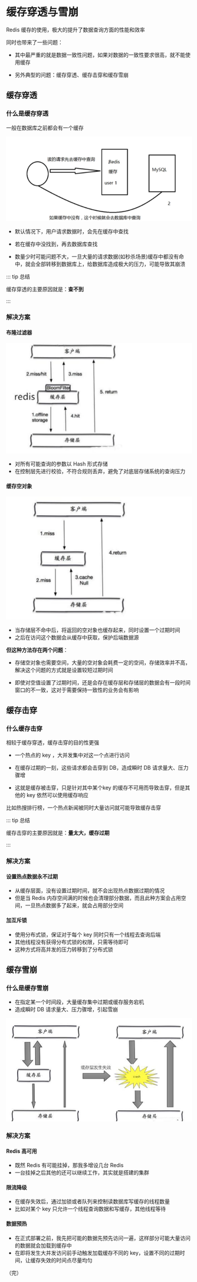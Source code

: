 # 缓存穿透与雪崩

Redis 缓存的使用，极大的提升了数据查询方面的性能和效率

同时也带来了一些问题：

+ 其中最严重的就是数据一致性问题，如果对数据的一致性要求很高，就不能使用缓存

+ 另外典型的问题：缓存穿透、缓存击穿和缓存雪崩

## 缓存穿透

### 什么是缓存穿透

一般在数据库之前都会有一个缓存

![cache](./images/cache1.png)

+ 默认情况下，用户请求数据时，会先在缓存中查找

+ 若在缓存中没找到，再去数据库查找

+ 数量少时可能问题不大，一旦大量的请求数据(如秒杀场景)缓存中都没有命中，就会全部转移到数据库上，给数据库造成极大的压力，可能导致其崩溃

::: tip 总结

缓存穿透的主要原因就是：**查不到**

:::

### 解决方案

#### 布隆过滤器

![cache](./images/cache2.png)

+ 对所有可能查询的参数以 Hash 形式存储
+ 在控制层先进行校验，不符合规则丢弃，避免了对底层存储系统的查询压力

#### 缓存空对象

![cache](./images/cache3.png)

+ 当存储层不命中后，将返回的空对象也缓存起来，同时设置一个过期时间
+ 之后在访问这个数据会从缓存中获取，保护后端数据源

**但这种方法存在两个问题**：

+ 存储空对象也需要空间，大量的空对象会耗费一定的空间，存储效率并不高，解决这个问题的方式就是设置较短过期时间

+ 即使对空值设置了过期时间，还是会存在缓存层和存储层的数据会有一段时间窗口的不一致，这对于需要保持一致性的业务会有影响

  

## 缓存击穿

### 什么缓存击穿

相较于缓存穿透，缓存击穿的目的性更强

+ 一个热点的 key ，大并发集中对这一个点进行访问

+ 在缓存过期的一刻，这些请求都会击穿到 DB，造成瞬时 DB  请求量大、压力骤增
+ 这就是缓存被击穿，只是针对其中某个key 的缓存不可用而导致击穿，但是其他的 key 依然可以使用缓存响应

比如热搜排行榜，一个热点新闻被同时大量访问就可能导致缓存击穿

::: tip 总结

缓存击穿的主要原因就是：**量太大，缓存过期**

:::

### 解决方案

#### 设置热点数据永不过期

+ 从缓存层面，没有设置过期时间，就不会出现热点数据过期的情况
+ 但是当 Redis 内存空间满的时候也会清理部分数据，而且此种方案会占用空间，一旦热点数据多了起来，就会占用部分空间

#### 加互斥锁

+ 使用分布式锁，保证对于每个 key 同时只有一个线程去查询后端
+ 其他线程没有获得分布式锁的权限，只需等待即可
+ 这种方式将高并发的压力转移到了分布式锁

## 缓存雪崩

### 什么是缓存雪崩

+ 在指定某一个时间段，大量缓存集中过期或缓存服务宕机
+ 造成瞬时 DB 请求量大、压力骤增，引起雪崩

![cache](./images/cache4.png)

### 解决方案

#### Redis 高可用

+ 既然 Redis 有可能挂掉，那我多增设几台 Redis
+ 一台挂掉之后其他的还可以继续工作，其实就是搭建的集群

#### 限流降级

+ 在缓存失效后，通过加锁或者队列来控制读数据库写缓存的线程数量
+ 比如对某个 key 只允许一个线程查询数据和写缓存，其他线程等待

#### 数据预热

+ 在正式部署之前，我先把可能的数据先预先访问一遍，这样部分可能大量访问的数据就会加载到缓存中
+ 在即将发生大并发访问前手动触发加载缓存不同的 key，设置不同的过期时间，让缓存失效的时间点尽量均匀
  

（完）